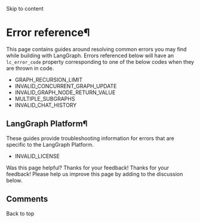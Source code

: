 Skip to content 
# Error reference¶
This page contains guides around resolving common errors you may find while building with LangGraph. Errors referenced below will have an `lc_error_code` property corresponding to one of the below codes when they are thrown in code.
  * GRAPH_RECURSION_LIMIT
  * INVALID_CONCURRENT_GRAPH_UPDATE
  * INVALID_GRAPH_NODE_RETURN_VALUE
  * MULTIPLE_SUBGRAPHS
  * INVALID_CHAT_HISTORY


## LangGraph Platform¶
These guides provide troubleshooting information for errors that are specific to the LangGraph Platform.
  * INVALID_LICENSE

Was this page helpful? 
Thanks for your feedback! 
Thanks for your feedback! Please help us improve this page by adding to the discussion below. 
## Comments
Back to top 
